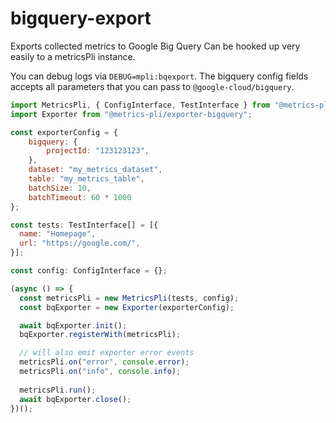 # bigquery-export

Exports collected metrics to Google Big Query
Can be hooked up very easily to a metricsPli instance.

You can debug logs via `DEBUG=mpli:bqexport`.
The bigquery config fields accepts all parameters that you can pass to
`@google-cloud/bigquery`.

```javascript
import MetricsPli, { ConfigInterface, TestInterface } from "@metrics-pli/core";
import Exporter from "@metrics-pli/exporter-bigquery";

const exporterConfig = {
    bigquery: {
        projectId: "123123123",
    },
    dataset: "my_metrics_dataset",
    table: "my_metrics_table",
    batchSize: 10,
    batchTimeout: 60 * 1000
};

const tests: TestInterface[] = [{
  name: "Homepage",
  url: "https://google.com/",
}];

const config: ConfigInterface = {};

(async () => {
  const metricsPli = new MetricsPli(tests, config);
  const bqExporter = new Exporter(exporterConfig);

  await bqExporter.init();
  bqExporter.registerWith(metricsPli);

  // will also emit exporter error events
  metricsPli.on("error", console.error);
  metricsPli.on("info", console.info);
 
  metricsPli.run();
  await bqExporter.close();
})();
```